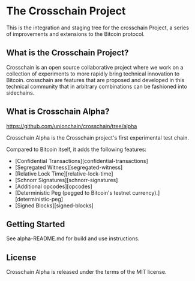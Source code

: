 The Crosschain Project
=================================
This is the integration and staging tree for the crosschain Project, a series of
improvements and extensions to the Bitcoin protocol.

What is the Crosschain Project?
-----------------
Crosschain is an open source collaborative project where we work on a collection
of experiments to more rapidly bring technical innovation to Bitcoin.  crosschain
are features that are proposed and developed in this technical community that in
arbitrary combinations can be fashioned into sidechains.

What is Crosschain Alpha?
-----------------------
https://github.com/unionchain/crosschain/tree/alpha

Crosschain Alpha is the Crosschain project's first experimental test chain.

Compared to Bitcoin itself, it adds the following features:
 * [Confidential Transactions][confidential-transactions]
 * [Segregated Witness][segregated-witness]
 * [Relative Lock Time][relative-lock-time]
 * [Schnorr Signatures][schnorr-signatures]
 * [Additional opcodes][opcodes]
 * [Deterministic Peg (pegged to Bitcoin's testnet currency).][deterministic-peg]
 * [Signed Blocks][signed-blocks]

Getting Started
---------------
See alpha-README.md for build and use instructions.

License
-------
Crosschain Alpha is released under the terms of the MIT license.
